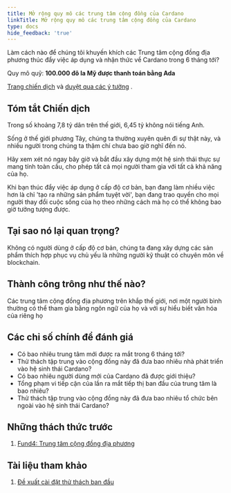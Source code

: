 ```yaml
---
title: Mở rộng quy mô các trung tâm cộng đồng của Cardano
linkTitle: Mở rộng quy mô các trung tâm cộng đồng của Cardano
type: docs
hide_feedback: 'true'
---
```


Làm cách nào để chúng tôi khuyến khích các Trung tâm cộng đồng địa phương thúc đẩy việc áp dụng và nhận thức về Cardano trong 6 tháng tới?

Quy mô quỹ: **100.000 đô la Mỹ được thanh toán bằng Ada**

[Trang chiến dịch](https://cardano.ideascale.com/a/campaign-home/26118) và [duyệt qua các ý tưởng](https://cardano.ideascale.com/a/ideas/top/campaign-filter/byids/campaigns/26118/stage/unspecified) .

## Tóm tắt Chiến dịch

Trong số khoảng 7,8 tỷ dân trên thế giới, 6,45 tỷ không nói tiếng Anh.

Sống ở thế giới phương Tây, chúng ta thường xuyên quên đi sự thật này, và nhiều người trong chúng ta thậm chí chưa bao giờ nghĩ đến nó.

Hãy xem xét nó ngay bây giờ và bắt đầu xây dựng một hệ sinh thái thực sự mang tính toàn cầu, cho phép tất cả mọi người tham gia với tất cả khả năng của họ.

Khi bạn thúc đẩy việc áp dụng ở cấp độ cơ bản, bạn đang làm nhiều việc hơn là chỉ 'tạo ra những sản phẩm tuyệt vời', bạn đang trao quyền cho mọi người thay đổi cuộc sống của họ theo những cách mà họ có thể không bao giờ tưởng tượng được.

## Tại sao nó lại quan trọng?

Không có người dùng ở cấp độ cơ bản, chúng ta đang xây dựng các sản phẩm thích hợp phục vụ chủ yếu là những người kỹ thuật có chuyên môn về blockchain.

## Thành công trông như thế nào?

Các trung tâm cộng đồng địa phương trên khắp thế giới, nơi một người bình thường có thể tham gia bằng ngôn ngữ của họ và với sự hiểu biết văn hóa của riêng họ

## Các chỉ số chính để đánh giá

- Có bao nhiêu trung tâm mới được ra mắt trong 6 tháng tới?
- Thử thách tập trung vào cộng đồng này đã đưa bao nhiêu nhà phát triển vào hệ sinh thái Cardano?
- Có bao nhiêu người dùng mới của Cardano đã được giới thiệu?
- Tổng phạm vi tiếp cận của lần ra mắt tiếp thị ban đầu của trung tâm là bao nhiêu?
- Thử thách tập trung vào cộng đồng này đã đưa bao nhiêu tổ chức bên ngoài vào hệ sinh thái Cardano?

## Những thách thức trước

1. [Fund4: Trung tâm cộng đồng địa phương](https://cardano.ideascale.com/a/campaign-home/25873)

## Tài liệu tham khảo

1. [Đề xuất cài đặt thử thách ban đầu](https://cardano.ideascale.com/a/dtd/Scale-UP-Cardano-s-Community-Hubs/352534-48088)
